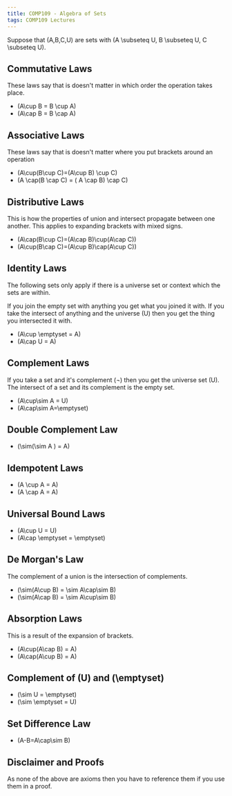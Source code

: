 ```yaml
---
title: COMP109 - Algebra of Sets
tags: COMP109 Lectures
---
```

Suppose that \(A,B,C,U\) are sets with \(A \subseteq U, B \subseteq U, C \subseteq U\).

## Commutative Laws
These laws say that is doesn't matter in which order the operation takes place.

* \(A\cup B = B \cup A\)
* \(A\cap B = B \cap A\)

## Associative Laws
These laws say that is doesn't matter where you put brackets around an operation

* \(A\cup(B\cup C)=(A\cup B) \cup C\)
* \(A \cap(B \cap C) = ( A \cap B) \cap C\)

## Distributive Laws
This is how the properties of union and intersect propagate between one another. This applies to expanding brackets with mixed signs.

* \(A\cap(B\cup C)=(A\cap B)\cup(A\cap C)\)
* \(A\cup(B\cap C)=(A\cup B)\cap(A\cup C)\)

## Identity Laws
The following sets only apply if there is a universe set or context which the sets are within.

If you join the empty set with anything you get what you joined it with. If you take the intersect of anything and the universe \(U\) then you get the thing you intersected it with.

* \(A\cup \emptyset = A\)
* \(A\cap U = A\)

## Complement Laws
If you take a set and it's complement (¬) then you get the universe set \(U\). The intersect of a set and its complement is the empty set.

* \(A\cup\sim A = U\)
* \(A\cap\sim A=\emptyset\)

## Double Complement Law
* \(\sim(\sim A ) = A\)

## Idempotent Laws
* \(A \cup A = A\)
* \(A \cap A = A\)

## Universal Bound Laws
* \(A\cup U = U\)
* \(A\cap \emptyset = \emptyset\)

## De Morgan's Law
The complement of a union is the intersection of complements.

* \(\sim(A\cup B) = \sim A\cap\sim B\)
* \(\sim(A\cap B) = \sim A\cup\sim B\)

## Absorption Laws
This is a result of the expansion of brackets.

* \(A\cup(A\cap B) = A\)
* \(A\cap(A\cup B) = A\)

## Complement of \(U\) and \(\emptyset\)

* \(\sim U = \emptyset\)
* \(\sim \emptyset = U\)

## Set Difference Law

* \(A-B=A\cap\sim B\)

## Disclaimer and Proofs
As none of the above are axioms then you have to reference them if you use them in a proof.
